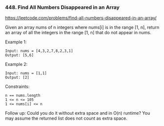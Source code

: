 ### 448. Find All Numbers Disappeared in an Array

https://leetcode.com/problems/find-all-numbers-disappeared-in-an-array/

Given an array nums of n integers where nums[i] is in the range [1, n], return an array of all the integers in the range [1, n] that do not appear in nums.



Example 1:

    Input: nums = [4,3,2,7,8,2,3,1]
    Output: [5,6]
Example 2:

    Input: nums = [1,1]
    Output: [2]


Constraints:

    n == nums.length
    1 <= n <= 105
    1 <= nums[i] <= n
    

Follow up: Could you do it without extra space and in O(n) runtime? You may assume the returned list does not count as extra space.